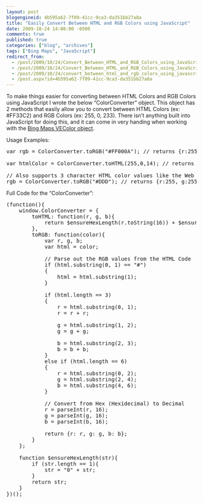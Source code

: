 ```yaml
---
layout: post
blogengineid: 4b595a62-7f09-41cc-9ca3-da351bb27a8a
title: "Easily Convert Between HTML and RGB Colors using JavaScript"
date: 2009-10-24 14:08:00 -0500
comments: true
published: true
categories: ["blog", "archives"]
tags: ["Bing Maps", "JavaScript"]
redirect_from: 
  - /post/2009/10/24/Convert_Between_HTML_and_RGB_Colors_using_JavaScript.aspx
  - /post/2009/10/24/Convert_Between_HTML_and_RGB_Colors_using_JavaScript
  - /post/2009/10/24/convert_between_html_and_rgb_colors_using_javascript
  - /post.aspx?id=4b595a62-7f09-41cc-9ca3-da351bb27a8a
---
```

<!-- more -->

To make things easier for converting between HTML Colors and RGB Colors using JavaScript I wrote the below &ldquo;ColorConverter&rdquo; object. This object has 2 methods that easily allow you to convert between HTML Colors (ex: #FF33C2) and RGB Colors (ex: 255, 0, 233). There isn&rsquo;t anything built into JavaScript for doing this, and it can come in very handing when working with the <a href="http://msdn.microsoft.com/en-us/library/bb412453.aspx" target="_blank">Bing Maps VEColor object</a>.

Usage Examples:
<pre class="brush: js; first-line: 1; tab-size: 4; toolbar: false; ">var rgb = ColorConverter.toRGB("#FF000A"); // returns {r:255, g:0, b:10}

var htmlColor = ColorConverter.toHTML(255,0,14); // returns "FF0021"

// Also supports 3 character HTML color values like the Web Browsers and CSS do
rgb = ColorConverter.toRGB("#DDD"); // returns {r:255, g:255, b:255}</pre>

Full Code for the &ldquo;ColorConverter&rdquo;:
<pre class="brush: js; first-line: 1; tab-size: 4; toolbar: false; ">(function(){
    window.ColorConverter = {
        toHTML: function(r, g, b){
            return $ensureHexLength(r.toString(16)) + $ensureHexLength(g.toString(16)) + $ensureHexLength(b.toString(16));
        },
        toRGB: function(color){
            var r, g, b;
            var html = color;
            
            // Parse out the RGB values from the HTML Code
            if (html.substring(0, 1) == "#")
            {
                html = html.substring(1);
            }
            
            if (html.length == 3)
            {
                r = html.substring(0, 1);
                r = r + r;
                
                g = html.substring(1, 2);
                g = g + g;
                
                b = html.substring(2, 3);
                b = b + b;
            }
            else if (html.length == 6)
            {
                r = html.substring(0, 2);
                g = html.substring(2, 4);
                b = html.substring(4, 6);
            }
        
            // Convert from Hex (Hexidecimal) to Decimal
            r = parseInt(r, 16);
            g = parseInt(g, 16);
            b = parseInt(b, 16);
        
            return {r: r, g: g, b: b};
        }
    };
    
    function $ensureHexLength(str){
        if (str.length == 1){
            str = "0" + str;
        }
        return str;
    }
})();</pre>
